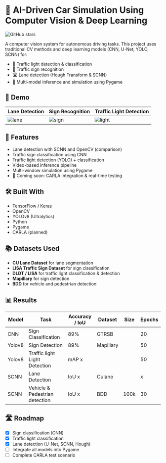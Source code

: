 # 🚗 AI-Driven Car Simulation Using Computer Vision & Deep Learning

![GitHub stars](https://img.shields.io/github/stars/Julian1777/self-driving-project?style=social)

A computer vision system for autonomous driving tasks. This project uses traditional CV methods and deep learning models (CNN, U-Net, YOLO, SCNN) for:

- 🚦 Traffic light detection & classification  
- 🛑 Traffic sign recognition  
- 🛣️ Lane detection (Hough Transform & SCNN)  
- 🧠 Multi-model inference and simulation using Pygame  

## 🎥 Demo

| Lane Detection | Sign Recognition | Traffic Light Detection |
|----------------|------------------|--------------------------|
| ![lane](assets/lane.gif) | ![sign](assets/sign.gif) | ![light](assets/light.gif) |


## 🔧 Features

-  Lane detection with SCNN and OpenCV (comparison)
-  Traffic sign classification using CNN
-  Traffic light detection (YOLO) + classification
-  Video-based inference pipeline
-  Multi-window simulation using Pygame
- 🚀 Coming soon: CARLA integration & real-time testing

## 🛠️ Built With

- TensorFlow / Keras
- OpenCV
- YOLOv8 (Ultralytics)
- Python
- Pygame
- CARLA (planned)

## 📚 Datasets Used

- **CU Lane Dataset** for lane segmentation
- **LISA Traffic Sign Dataset** for sign classification
- **DLDT / LISA** for traffic light classification & detection
- **Mapillary** for sign detection
- **BDD** for vehicle and pedestrian detection

## 📊 Results

| Model        | Task                               | Accuracy / IoU | Dataset   |    Size    | Epochs   |
|--------------|------------------------------------|----------------|-----------|------------|----------|
| CNN          | Sign Classification                | 89%            | GTRSB     |            |20        |
| Yolov8       | Sign Detection                     | 89%            | Mapillary |            |50        |
| Yolov8       | Traffic light Light Detection      | mAP x          |           |            |50        |
| SCNN         | Lane Detection                     | IoU x          | Culane    |            |x         |
| SCNN         | Vehicle & Pedestrian detection     | IoU x          | BDD       | 100k       |30        |


## 🛣️ Roadmap

- [x] Sign classification (CNN)
- [x] Traffic light classification
- [x] Lane detection (U-Net, SCNN, Hough)
- [ ] Integrate all models into Pygame
- [ ] Complete CARLA test scenario

